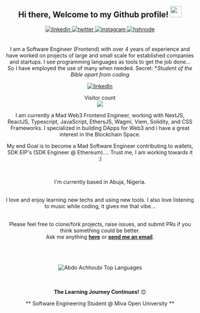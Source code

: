 <div align="center">
<h2> Hi there, Welcome to my Github profile! <img src="https://github.com/abdoachhoubi/abdoachhoubi/blob/main/gifs/Hi.gif" width="30"></h2>
<a href="https://www.linkedin.com/in/blessing-samuel-6a72b1211/" target="_blank">
<img src=https://img.shields.io/badge/linkedin-%2300acee.svg?color=405DE6&style=for-the-badge&logo=linkedin&logoColor=white alt=linkedin style="margin-bottom: 5px;" />
</a>

<a href="https://twitter.com/dicethedev" target="_blank">
<img src=https://img.shields.io/badge/twitter-%2300acee.svg?color=1DA1F2&style=for-the-badge&logo=twitter&logoColor=white alt=twitter style="margin-bottom: 5px;" />
</a>
<a href="https://instagram.com/dicethedev5" target="_blank">
<img src=https://img.shields.io/badge/instagram-%ff5851db.svg?color=C13584&style=for-the-badge&logo=instagram&logoColor=white alt=instagram style="margin-bottom: 5px;" />
</a>
<a href="https://coming-soon" target="_blank">
<img src=https://img.shields.io/badge/hashnode-%2300acee.svg?color=2962FF&style=for-the-badge&logo=hashnode&logoColor=white alt=hshnode style="margin-bottom: 5px;" />
</a>

<br />
<br />
  
I am a Software Engineer (Frontend) with over 4 years of experience and have worked on projects of large and small scale for established companies and startups. I see programming languages as tools to get the job done... So I have employed the use of many when needed.
Secret: **Student of the Bible apart from coding*

<!-- Social badges section -->
<p align="center">
  <a href="https://www.linkedin.com/in/blessing-samuel-6a72b1211/">
    <img alt="linkedIn" title="Lets connect on LinkedIn" src="https://img.shields.io/badge/LinkedIn-0077B5?style=for-the-badge&logo=linkedin&logoColor=white"/></a>
 </p>
 
 <p align="center"> 
  Visitor count<br>
  <img src="https://profile-counter.glitch.me/dicethedev/count.svg" />
</p>

I am currently a Mad Web3 Frontend Engineer, working with NextJS, ReactJS, Typescript, JavaScript, EthersJS, Wagmi, Viem,  Solidity, and CSS Frameworks. I specialized in building DApps for Web3 and I have a great interest in the Blockchain Space.

My end Goal is to become a Mad Software Engineer contributing to wallets, SDK EIP's <Ethereum Improvement Proposals> (SDK Engineer @ Ethereum).... Trust me, I am working towards it :)

<br />

I'm currently based in Abuja, Nigeria.

<br />
I love and enjoy learning new techs and using new tools. I also love listening to music while coding, it gives me that vibe...
<br />
<br />

Please feel free to clone/fork projects, raise issues, and submit PRs if you think something could be better.<br />
Ask me anything **[here](http://twitter.com/dicethedev)** or <a href="mailto:dicethedev@gmail.com"><b>send me an email</b></a>.
<br />
<br />


<br />
<br />
<img src="https://github-readme-stats.vercel.app/api/top-langs/?username=dicethedev&layout=compact&theme=dark&bg_color=0A0A0A" alt="Abdo Achhoubi Top Languages"/>
<br />
<br />
<br />

**The Learning Journey Continues!** 😊

** Software Engineering Student @ Miva Open University **

</div>

<div align="center">
<br />

